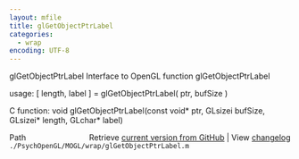 ```yaml
---
layout: mfile
title: glGetObjectPtrLabel
categories:
  - wrap
encoding: UTF-8
---
```


glGetObjectPtrLabel  Interface to OpenGL function glGetObjectPtrLabel

usage:  [ length, label ] = glGetObjectPtrLabel( ptr, bufSize )

C function:  void glGetObjectPtrLabel(const void\* ptr, GLsizei bufSize, GLsizei\* length, GLchar\* label)


<div class="code_header" style="text-align:right;">
  <span style="float:left;">Path&nbsp;&nbsp;</span> <span class="counter">Retrieve <a href=
  "https://raw.github.com/Psychtoolbox-3/Psychtoolbox-3/beta/./PsychOpenGL/MOGL/wrap/glGetObjectPtrLabel.m">current version from GitHub</a> | View <a href=
  "https://github.com/Psychtoolbox-3/Psychtoolbox-3/commits/beta/./PsychOpenGL/MOGL/wrap/glGetObjectPtrLabel.m">changelog</a></span>
</div>
<div class="code">
  <code>./PsychOpenGL/MOGL/wrap/glGetObjectPtrLabel.m</code>
</div>
